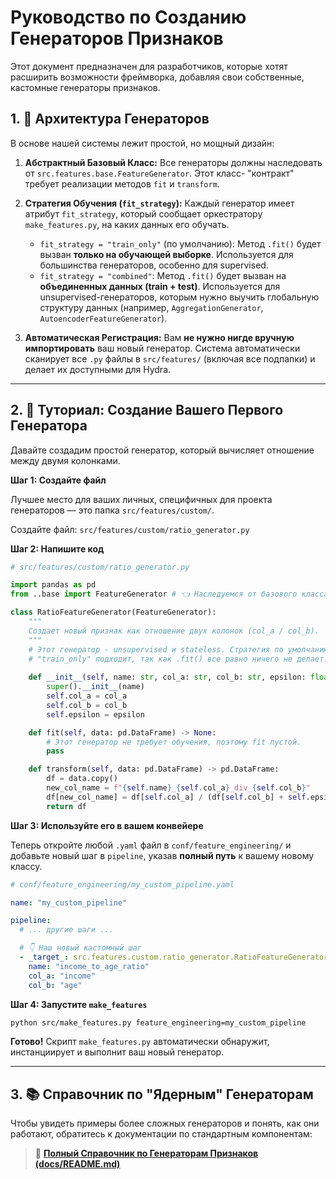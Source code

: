 # Руководство по Созданию Генераторов Признаков

Этот документ предназначен для разработчиков, которые хотят расширить возможности фреймворка, добавляя свои собственные, кастомные генераторы признаков.

## 1. 🎯 Архитектура Генераторов

В основе нашей системы лежит простой, но мощный дизайн:

1.  **Абстрактный Базовый Класс:** Все генераторы должны наследовать от `src.features.base.FeatureGenerator`. Этот класс- "контракт" требует реализации методов `fit` и `transform`.

2.  **Стратегия Обучения (`fit_strategy`):** Каждый генератор имеет атрибут `fit_strategy`, который сообщает оркестратору `make_features.py`, на каких данных его обучать.
    *   `fit_strategy = "train_only"` (по умолчанию): Метод `.fit()` будет вызван **только на обучающей выборке**. Используется для большинства генераторов, особенно для supervised.
    *   `fit_strategy = "combined"`: Метод `.fit()` будет вызван на **объединенных данных (train + test)**. Используется для unsupervised-генераторов, которым нужно выучить глобальную структуру данных (например, `AggregationGenerator`, `AutoencoderFeatureGenerator`).

3.  **Автоматическая Регистрация:** Вам **не нужно нигде вручную импортировать** ваш новый генератор. Система автоматически сканирует все `.py` файлы в `src/features/` (включая все подпапки) и делает их доступными для Hydra.

---

## 2. 🚀 Туториал: Создание Вашего Первого Генератора

Давайте создадим простой генератор, который вычисляет отношение между двумя колонками.

**Шаг 1: Создайте файл**

Лучшее место для ваших личных, специфичных для проекта генераторов — это папка `src/features/custom/`.

Создайте файл: `src/features/custom/ratio_generator.py`

**Шаг 2: Напишите код**

```python
# src/features/custom/ratio_generator.py

import pandas as pd
from ..base import FeatureGenerator # 👈 Наследуемся от базового класса

class RatioFeatureGenerator(FeatureGenerator):
    """
    Создает новый признак как отношение двух колонок (col_a / col_b).
    """
    # Этот генератор - unsupervised и stateless. Стратегия по умолчанию
    # "train_only" подходит, так как .fit() все равно ничего не делает.
    
    def __init__(self, name: str, col_a: str, col_b: str, epsilon: float = 1e-6):
        super().__init__(name)
        self.col_a = col_a
        self.col_b = col_b
        self.epsilon = epsilon

    def fit(self, data: pd.DataFrame) -> None:
        # Этот генератор не требует обучения, поэтому fit пустой.
        pass

    def transform(self, data: pd.DataFrame) -> pd.DataFrame:
        df = data.copy()
        new_col_name = f"{self.name}_{self.col_a}_div_{self.col_b}"
        df[new_col_name] = df[self.col_a] / (df[self.col_b] + self.epsilon)
        return df
```

**Шаг 3: Используйте его в вашем конвейере**

Теперь откройте любой `.yaml` файл в `conf/feature_engineering/` и добавьте новый шаг в `pipeline`, указав **полный путь** к вашему новому классу.

```yaml
# conf/feature_engineering/my_custom_pipeline.yaml

name: "my_custom_pipeline"

pipeline:
  # ... другие шаги ...

  # 👇 Наш новый кастомный шаг
  - _target_: src.features.custom.ratio_generator.RatioFeatureGenerator
    name: "income_to_age_ratio"
    col_a: "income"
    col_b: "age"
```

**Шаг 4: Запустите `make_features`**

```bash
python src/make_features.py feature_engineering=my_custom_pipeline
```

**Готово!** Скрипт `make_features.py` автоматически обнаружит, инстанциирует и выполнит ваш новый генератор.

---

## 3. 📚 Справочник по "Ядерным" Генераторам

Чтобы увидеть примеры более сложных генераторов и понять, как они работают, обратитесь к документации по стандартным компонентам:

> 📖 **[Полный Справочник по Генераторам Признаков (docs/README.md)](../../docs/feature_generators/README.md)**